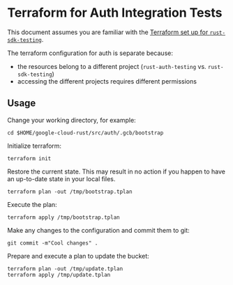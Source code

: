 # Terraform for Auth Integration Tests

This document assumes you are familiar with the
[Terraform set up for `rust-sdk-testing`](/.gcb/bootstrap/README.md).

The terraform configuration for auth is separate because:

- the resources belong to a different project (`rust-auth-testing` vs. `rust-sdk-testing`)
- accessing the different projects requires different permissions

## Usage

Change your working directory, for example:

```shell
cd $HOME/google-cloud-rust/src/auth/.gcb/bootstrap
```

Initialize terraform:

```shell
terraform init
```

Restore the current state. This may result in no action if you happen to have
an up-to-date state in your local files.

```shell
terraform plan -out /tmp/bootstrap.tplan
```

Execute the plan:

```shell
terraform apply /tmp/bootstrap.tplan
```

Make any changes to the configuration and commit them to git:

```shell
git commit -m"Cool changes" .
```

Prepare and execute a plan to update the bucket:

```shell
terraform plan -out /tmp/update.tplan
terraform apply /tmp/update.tplan
```
